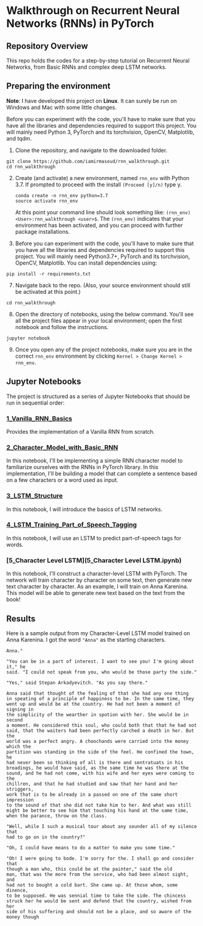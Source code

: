 # Walkthrough on Recurrent Neural Networks (RNNs) in PyTorch 

## Repository Overview

This repo holds the codes for a step-by-step tutorial on Recurrent Neural Networks, from Basic RNNs and complex deep LSTM networks.

## Preparing the environment
**Note**: I have developed this project on __Linux__. It can surely be run on Windows and Mac with some little changes.

Before you can experiment with the code, you'll have to make sure that you have all the libraries and dependencies required to support this project. You will mainly need Python 3, PyTorch and its torchvision, OpenCV, Matplotlib, and tqdm.

1. Clone the repository, and navigate to the downloaded folder.
```
git clone https://github.com/iamirmasoud/rnn_walkthrough.git
cd rnn_walkthrough
```

2. Create (and activate) a new environment, named `rnn_env` with Python 3.7. If prompted to proceed with the install `(Proceed [y]/n)` type y.

	```shell
	conda create -n rnn_env python=3.7
	source activate rnn_env
	```
	
	At this point your command line should look something like: `(rnn_env) <User>:rnn_walkthrough <user>$`. The `(rnn_env)` indicates that your environment has been activated, and you can proceed with further package installations.

6. Before you can experiment with the code, you'll have to make sure that you have all the libraries and dependencies required to support this project. You will mainly need Python3.7+, PyTorch and its torchvision, OpenCV, Matplotlib. You can install  dependencies using:
```
pip install -r requirements.txt
```

7. Navigate back to the repo. (Also, your source environment should still be activated at this point.)
```shell
cd rnn_walkthrough
```

8. Open the directory of notebooks, using the below command. You'll see all the project files appear in your local environment; open the first notebook and follow the instructions.
```shell
jupyter notebook
```

9. Once you open any of the project notebooks, make sure you are in the correct `rnn_env` environment by clicking `Kernel > Change Kernel > rnn_env`.


## Jupyter Notebooks
The project is structured as a series of Jupyter Notebooks that should be run in sequential order:

### [1_Vanilla_RNN_Basics](1_Vanilla_RNN_Basics.ipynb)

Provides the implementation of a Vanilla RNN from scratch. 

### [2_Character_Model_with_Basic_RNN](2_Character_Model_with_Basic_RNN.ipynb) 

In this notebook, I'll be implementing a simple RNN character model to familiarize ourselves with the RNNs in PyTorch library. In this implementation, I'll be building a model that can complete a sentence based on a few characters or a word used as input.


### [3_LSTM_Structure](3_LSTM_Structure.ipynb) 

In this notebook, I will introduce the basics of LSTM networks.

### [4_LSTM_Training_Part_of_Speech_Tagging](4_LSTM_Training_Part_of_Speech_Tagging.ipynb) 

In this notebook, I will use an LSTM to predict part-of-speech tags for words.

### [5_Character Level LSTM](5_Character Level LSTM.ipynb) 

In this notebook, I'll construct a character-level LSTM with PyTorch. The network will train character by character on some text, then generate new text character by character. As an example, I will train on Anna Karenina. This model will be able to generate new text based on the text from the book!


## Results

Here is a sample output from my Character-Level LSTM model trained on Anna Karenina. I got the word `"Anna"` as the starting characters.

```
Anna."

"You can be in a part of interest. I want to see you! I'm going about it," he
said. "I could not speak from you, who would be those party the side."

"Yes," said Stepan Arkadyevitch. "As you say there."

Anna said that thought of the fealing of that she had any one thing
in speating of a principle of happiness to be. In the same time, they
went up and would be at the country. He had not been a moment of signing in
the simplicity of the wearther in spotion with her. She would be in second
a moment. He considered this soul, who could both that that he had not
said, that the waiters had been perfectly carched a death in her. But the
world was a perfect angry. A choochands were carried into the money which the
partition was standing in the side of the feel. He confined the town, he
had never been so thinking of all is there and sentratuats in his
breadings, he would have said, as the same time he was there at the
sound, and he had not come, with his wife and her eyes were coming to the
chillren, and that he had studied and saw that her hand and her striggers,
work that is to be already in a passed on one of the same short impression
to the sound of that she did not take him to her. And what was still
might be better to see him that touching his hand at the same time,
when the parance, throw on the class.

"Well, while I such a musical tour about any sounder all of my silence that
had to go on in the country?"

"Oh, I could have means to do a matter to make you some time."

"Oh! I were going to bode. I'm sorry for the. I shall go and consider that
though a man who, this could be at the painter," said the old
man, that was the more from the service, who had been almost sight, and
had not to bought a cold bart. She came up. At those whom, some dinence,
to be supposed. He was sennial time to take the side. The chincess
struck her he would be sent and defend that the country, wished from her
side of his suffering and should not be a place, and so aware of the
money though
```